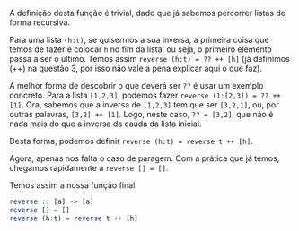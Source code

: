 A definição desta função é trivial, dado que já sabemos percorrer listas de forma recursiva.

Para uma lista `(h:t)`, se quisermos a sua inversa, a primeira coisa que temos de fazer é colocar `h` no fim da lista, ou seja, o primeiro elemento passa a ser o último. Temos assim `reverse (h:t) = ?? ++ [h]` (já definimos (++) na questão 3, por isso não vale a pena explicar aqui o que faz).

A melhor forma de descobrir o que deverá ser `??` é usar um exemplo concreto. Para a lista `[1,2,3]`, podemos fazer `reverse (1:[2,3]) = ?? ++ [1]`. Ora, sabemos que a inversa de `[1,2,3]` tem que ser `[3,2,1]`, ou, por outras palavras, `[3,2] ++ [1]`. Logo, neste caso, `?? = [3,2]`, que não é nada mais do que a inversa da cauda da lista inicial.

Desta forma, podemos definir `reverse (h:t) = reverse t ++ [h]`.

Agora, apenas nos falta o caso de paragem. Com a prática que já temos, chegamos rapidamente a `reverse [] = []`.

Temos assim a nossa função final:

```haskell
reverse :: [a] -> [a]
reverse [] = []
reverse (h:t) = reverse t ++ [h]
```